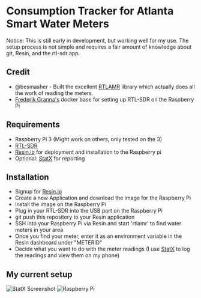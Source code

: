 # Consumption Tracker for Atlanta Smart Water Meters

Notice: This is still early in development, but working well for my use. The setup
process is not simple and requires a fair amount of knowledge about git, Resin, and the
rtl-sdr app.

## Credit

- @besmasher - Built the excellent [RTLAMR](https://github.com/bemasher/rtlamr) library which actually does all the work of reading the meters.
- [Frederik Granna's](https://bitbucket.org/fgranna/) docker base for setting up RTL-SDR on the Raspberry Pi

## Requirements

- Raspberry Pi 3 (Might work on others, only tested on the 3)
- [RTL-SDR](https://www.amazon.com/NooElec-NESDR-Mini-Compatible-Packages/dp/B009U7WZCA)
- [Resin.io](https://resin.io) for deployment and installation to the Raspberry pi
- Optional: [StatX](https://statx.io) for reporting

## Installation

- Signup for [Resin.io](https://resin.io)
- Create a new Application and download the image for the Raspberry Pi
- Install the image on the Raspberry Pi
- Plug in your RTL-SDR into the USB port on the Raspberry Pi
- git push this repository to your Resin application
- SSH into your Raspberry Pi via Resin and start 'rtlamr' to find water meters in your area
- Once you find your meter, enter it as an environment variable in the Resin dashboard under "METERID"
- Decide what you want to do with the meter readings (I use [StatX](https://statx.io) to log the readings and view them on my phone)

## My current setup

![StatX Screenshot](https://cloud.githubusercontent.com/assets/2868/21464808/1ad63648-c957-11e6-9be4-7c3dc1b2b307.png) ![Raspberry Pi](https://cloud.githubusercontent.com/assets/2868/21464807/14e7c1b6-c957-11e6-8049-69b19969f817.jpg)
